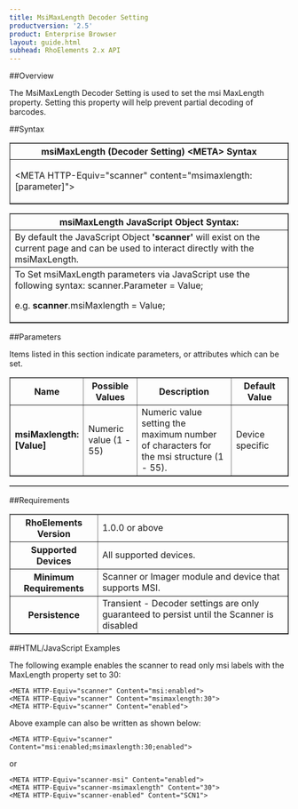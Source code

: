 ```yaml
---
title: MsiMaxLength Decoder Setting
productversion: '2.5'
product: Enterprise Browser
layout: guide.html
subhead: RhoElements 2.x API
---
```


##Overview

The MsiMaxLength Decoder Setting is used to set the msi MaxLength property. Setting this property will help prevent partial decoding of barcodes.

##Syntax

<table class="facelift" style="width:100%" border="1" padding="5px"> <tr><th class="tableHeading">msiMaxLength (Decoder Setting) &lt;META&gt; Syntax
</th></tr><tr><td class="clsSyntaxCells clsOddRow"><p>&lt;META HTTP-Equiv="scanner" content="msimaxlength:[parameter]"&gt;</p></td></tr></table>
<table class="facelift" style="width:100%" border="1" padding="5px"> <tr><th class="tableHeading">msiMaxLength JavaScript Object Syntax:</th></tr><tr><td class="clsSyntaxCells clsOddRow">
By default the JavaScript Object <b>'scanner'</b> will exist on the current page and can be used to interact directly with the msiMaxLength.
</td></tr><tr><td class="clsSyntaxCells clsEvenRow">
To Set msiMaxLength parameters via JavaScript use the following syntax: scanner.Parameter = Value;
<P />e.g. <b>scanner</b>.msiMaxlength = Value;
</td></tr></table>

##Parameters


Items listed in this section indicate parameters, or attributes which can be set.
<table class="facelift" style="width:100%" border="1" padding="5px"> <col width="20%" /><col width="20%" /><col width="38%" /><col width="22%" /><tr><th class="tableHeading">Name</th><th class="tableHeading">Possible Values</th><th class="tableHeading">Description</th><th class="tableHeading">Default Value</th></tr><tr><td class="clsSyntaxCells clsOddRow"><b>msiMaxlength:[Value]
</b></td><td class="clsSyntaxCells clsOddRow">Numeric value (1 - 55)</td><td class="clsSyntaxCells clsOddRow">Numeric value setting the maximum number of characters for the msi structure (1 - 55).</td><td class="clsSyntaxCells clsOddRow">Device specific</td></tr></table>
<table class="facelift" style="width:100%" border="1" padding="5px"> <col width="78%" /><col width="8%" /><col width="1%" /><col width="5%" /><col width="1%" /><col width="5%" /><col width="2%" /></table>





##Requirements

<table class="facelift" style="width:100%" border="1" padding="5px"> <tr><th class="tableHeading">RhoElements Version</th><td class="clsSyntaxCell clsEvenRow">1.0.0 or above
</td></tr><tr><th class="tableHeading">Supported Devices</th><td class="clsSyntaxCell clsOddRow">All supported devices.</td></tr><tr><th class="tableHeading">Minimum Requirements</th><td class="clsSyntaxCell clsOddRow">Scanner or Imager module and device that supports MSI.</td></tr><tr><th class="tableHeading">Persistence</th><td class="clsSyntaxCell clsEvenRow">Transient - Decoder settings are only guaranteed to persist until the Scanner is disabled</td></tr></table>


##HTML/JavaScript Examples

The following example enables the scanner to read only msi labels with the MaxLength property set to 30:

	<META HTTP-Equiv="scanner" Content="msi:enabled">
	<META HTTP-Equiv="scanner" Content="msimaxlength:30">
	<META HTTP-Equiv="scanner" Content="enabled">
	
Above example can also be written as shown below:

	<META HTTP-Equiv="scanner" Content="msi:enabled;msimaxlength:30;enabled">
	
or

	<META HTTP-Equiv="scanner-msi" Content="enabled">
	<META HTTP-Equiv="scanner-msimaxlength" Content="30">
	<META HTTP-Equiv="scanner-enabled" Content="SCN1">
	






